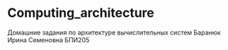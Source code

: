 # Computing_architecture
Домашние задания по архитектуре вычислительных систем
Баранюк Ирина Семеновна БПИ205
